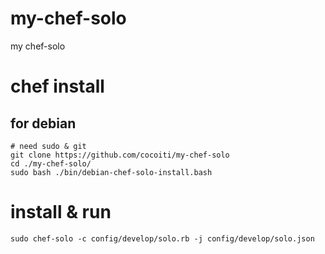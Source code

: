 my-chef-solo
============

my chef-solo

# chef install

## for debian

    # need sudo & git 
    git clone https://github.com/cocoiti/my-chef-solo
    cd ./my-chef-solo/
    sudo bash ./bin/debian-chef-solo-install.bash

# install & run

    sudo chef-solo -c config/develop/solo.rb -j config/develop/solo.json 
